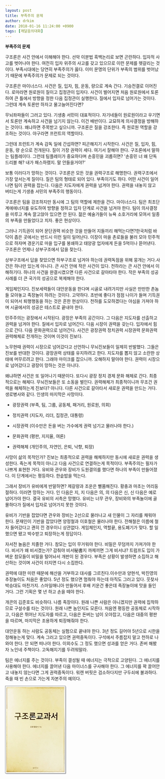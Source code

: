 ```yaml
---
layout: post
title: 부족주의 문제
author: drkim
date: 2018-01-16 11:24:00 +0900
tags: [깨달음의대화]
---
```


**부족주의 문제**

  


구조론은 사건 안에서 이해해야 한다. 선악 이분법 흑백논리로 보면 곤란하다. 입자적 사고를 벗어나야 한다. 여전히 입자 위주의 사고를 갖고 있으므로 이런 문제를 헷갈리는 것이다. 부족시대에는 당연히 부족주의가 옳다. 이미 문명의 단위가 부족의 범위를 벗어났기 때문에 부족주의가 문제로 되는 것이다. 

  


구조론은 마이너스다. 사건은 질, 입자, 힘, 운동, 량으로 계속 간다. 기승전결로 이어진다. 로마라면 원로원이 질이고 집정관이 입자다. 사건이 벌어지면 처음 원로원에서 토론하여 큰 틀에서 방향을 정한 다음 집정관이 실행한다. 질에서 입자로 넘어가는 것이다. 그런데 계속 토론만 하자고 물고늘어진다면?

  


무뇌좌파들이 그러고 있다. 기생충 서민이 대표적이다. 자기네들이 원로원이라고 우기면서 토론만 계속하고 사건을 넘기지 않는다. 이건 배반이다. 교묘하게 의사결정을 방해하는 것이다. 왜냐하면 주목받고 싶으니까. 구조론은 질을 강조한다. 즉 원로원 역할을 강조하는 것이다. 야구라면 프런트의 역할이다.

  


그런데 프런트가 계속 감독 일에 간섭하면? 피곤해지기 시작한다. 사건은 질, 입자, 힘, 운동, 량 순으로 전개된다. 질이 가장 권력이 세다. 여기서 잘해야 한다. 구조론에서 말하는 팀플레이다. 그런데 팀플레이가 중요하다며 손흥민을 괴롭히면? '손흥민 너 왜 단독드리블 해? 내가 패스하랬지. 말 안들을거야?'

  


보통 이러다가 망하는 것이다. 구조론은 모든 것을 권력구조로 해명한다. 권력구조에서 가장 앞서는게 질이다. 질은 팀의 형태로 되어 있다. 부족이기도 하다. 어떤 사건이 일어나면 팀이 권력을 잡는다. 다음은 지도자에게 권력을 넘겨야 한다. 권력을 내놓지 않고 버티는게 기생충 서민의 부족주의 행동이다.

  


구조론은 팀을 강조하지만 동시에 그 팀의 역할에 제한을 건다. 마이너스다. 팀은 최초단계에에너지를 유도하여 방향을 정하고 입자 단계로 사건을 넘겨야 한다. 팀이 의사결정을 미루고 계속 깔고앉아 있으면 안 된다. 젊은 예술가들이 뉴욕 소호거리에 모여서 일종의 부족을 만들었다고 치자. 좋은 현상이다.

  


그러나 기득권이 되어 문단권력 비슷한 것을 만들어 지들끼리 해먹는다면?한국처럼 바닥이 좁은 곳에서는 반드시 이런 일이 일어난다. 이장이 마을 촌로들을 불러 모아 민주적으로 하자며 경운기로 마을 입구를 봉쇄하고 태양광 업자에게 돈을 5억이나 뜯어낸다. 구조론은 언제나 상부구조에서 답을 찾는다.

  


상부구조에서 답을 찾았으면 하부구조로 넘겨야 하는데 권력독점을 위해 뭉개는 거다.사건은 하나만 있는게 아니다. 큰 사건 안에 작은 사건이 있다. 천하라는 큰 사건 안에서 이해하기다. 하나의 사건을 완결시켰으면 다른 사건으로 갈아타야 한다. 작은 부족의 성공사례를 더 큰 국가의 성공으로 복제해야 한다.

  


게임체인지다. 진보세력들이 대안운동을 한다며 시골로 내려가지만 사실은 만만한 촌놈들 모아놓고 족장놀이 하려는 것이다. 고약하다. 초반에 좋다가 점점 나이가 들며 기득권이 되어서 퇴행행동을 하는 것은 흔한 현상이다. 천하를 도모하겠다는 야심을 가져야 하며 시골에서의 성공은 테스트로 끝내야 한다.

  


민주주의는 광장에서 시작된다. 광장은 부족의 공간이다. 그 다음은 지도자를 선출하고 권력을 넘겨야 한다. 질에서 입자로 넘어간다. 다음 시장이 권력을 갖는다. 입자에서 힘으로 간다. 다음 문화권력으로 넘어간다. 사건은 광장권력 정치권력 시장권력 문화권력 권력해체로 전개하는 것이며 이것이 진보다.

  


노무현때 권력이 시장으로 넘어갔다고 선언하니 무뇌진보들이 일제히 반발했다. 그들은 진보를 반대한 것이다. 광장권력 상태를 유지하려고 한다. 지도자를 뽑지 않고 소란한 상태에 머무르려고 한다. 그래야 마이크를 잡으니까. 오해하지 말아야 한다. 권력이 시장으로 넘어갔다고 광장이 망하는 것은 아니다.

  


왜냐하면 사건은 또 일어나기 때문이다. 또다시 광장 정치 경제 문화 해체로 간다. 최종적으로는 해체다. 무뇌진보들은 또 소동을 벌인다. 권력해체가 최종적이니까 무조건 권력을 해체하는게 진보다? 아니다. 다른 사건으로 갈아타서 새로운 권력을 만드는 거다. 생로병사와 같다. 인생의 마지막은 사망이다.

  


* 광장권력 (부족, 팀, 그룹, 공동체, 패거리, 원로원, 의회)

* 정치권력 (지도자, 리더, 집정관, 대통령)

* 시장권력 (이수만은 돈을 버는 가수에게 권력 넘기고 물러나야 한다.)

* 문화권력 (평판, 지지율, 여론)

* 권력해체 (개인주의, 자연인, 은퇴, 낙향, 퇴장)

  


사망이 삶의 목적인가? 진보는 최종적으로 권력을 해체하지만 동시에 새로운 권력을 생성한다. 죽는게 목적이 아니고 다음 사건으로 연결하는게 목적이다. 부족주의는 필자가 나쁘게 표현한 거다. 유비와 관우와 장비가 도원결의를 했다면 하나의 부족이 만들어졌다. 이 단계에서는 평등하다. 한솥밥을 먹는다.

  


그래서 장비가 유비에게 반말하면? 제갈량과 조운은 뻘쭘해진다. 황충과 마초는 어리둥절하다. 이러면 망하는 거다. 인 다음은 지, 지 다음은 의, 의 다음은 신, 신 다음은 예로 넘어가야 한다. 결국 유비의 서촉은 망했다. 유비는 너무 관우, 장비와의 부족놀이에 골몰하다가 질에서 입자로 넘어가지 못한 것이다.

  


유비가 기반을 잡았다면 관우와 장비는 2선으로 물러나고 새 인물이 그 자리를 채워야 한다. 문재인이 기반을 잡았다면 양정철과 이호철은 물러나야 한다. 전해철은 이름에 철자 들어갔다고 괜히 낀 경우이니 상관없다. 게임체인지, 역할끝, 용도폐기가 맞다. 할 일 했으면 됐고 박수받고 퇴장하는게 정답이다. 

  


자서전 놀음은 치졸한 거다. 참모는 입이 무거워야 한다. 비밀은 무덤까지 가져가야 한다. 비서가 왜 비서겠는가? 감춰야 비서秘書지 까제끼면 그게 비서냐? 트럼프도 입이 가벼운 참모들이 비밀을 털어놔서 개판이 된 경우다. 부족은 상황이 발생하면 소집하고 해산하는 것이며 사건이 터지면 다시 소집한다.

  


권력에 대한 미련 때문에 해산을 거부하고 대사를 그르친다.이수만과 양현석, 박진영의 추장놀이도 처음은 좋았다. 5년 정도 했으면 멈춰야 하는데 아직도 그러고 있다. 웃찾사 박승대도 마찬가지. 스마일매니아 만들어서 후배 키운건 좋은데 족장놀이에 맛을 들인 거다. 그런 기획은 몇 년 하고 손을 떼야 한다.



개콘의 김준호도 비슷하다. 나름 족장이다. 원래 나쁜 사람은 아니겠지만 권력에 집착하므로 구설수를 타는 것이다. 원래 나쁜 놈인지도 모른다. 처음엔 평등한 공동체로 시작하고, 다음은 뛰어난 지도자를 따르고, 다음은 돈버는 넘이 오야잡고, 다음은 대중의 평판을 따르며, 마지막은 조용하게 퇴장해줘야 한다.

  


대안운동 하는 사람도 공동체는 실험으로 끝내야 한다. 3년 정도 길어야 5년으로 시한을 정해놓는게 맞다. 계속 그러고 있으면 권력중독이다. 구석에서 주름잡지 말고 천하로 나와야 한다. 안 되면 떠나야 한다. 이외수도 그 정도 했으면 성과를 얻은 거다. 존버 해봤자 노인네 주책이다. 고독해지기를 두려워말라.

  


팀은 에너지를 주는 것이다. 부족이 결성될 때 에너지는 극적으로 고양된다. 그 에너지를 사용해야 한다. 에너지를 끌어낸 다음 마이너스를 구사해야 한다. 그 에너지를 꽉 끌어안고 내놓지 않는다면 그게 권력중독이다. 워렌 버핏은 검소하다지만 구두쇠에 불과하다. 죽을 때 빈 손으로 가는게 자본주의 예의다.

  


![0.jpg](files/attach/images/198/162/923/0.jpg)